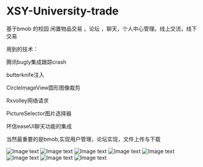 # XSY-University-trade
基于bmob   的校园     闲置物品交易   ，论坛 ，聊天，个人中心管理。线上交流，线下交易

用到的技术：

腾讯bugly集成跟踪crash

butterknife注入

CircleImageView圆形图像裁剪

Rxvolley网络请求

PictureSelector图片选择器

环信easeUI聊天功能的集成

当然最重要的是bmob,实现用户管理，论坛实现，文件上传与下载


![Image text]()
![Image text]()
![Image text]()
![Image text]()
![Image text]()
![Image text]()
![Image text]()
![Image text]()
